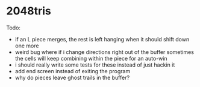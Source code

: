 # 2048tris

Todo:
- if an L piece merges, the rest is left hanging when it should shift down one more
- weird bug where if i change directions right out of the buffer sometimes the cells will keep combining within the piece for an auto-win
- i should really write some tests for these instead of just hackin it
- add end screen instead of exiting the program
- why do pieces leave ghost trails in the buffer?